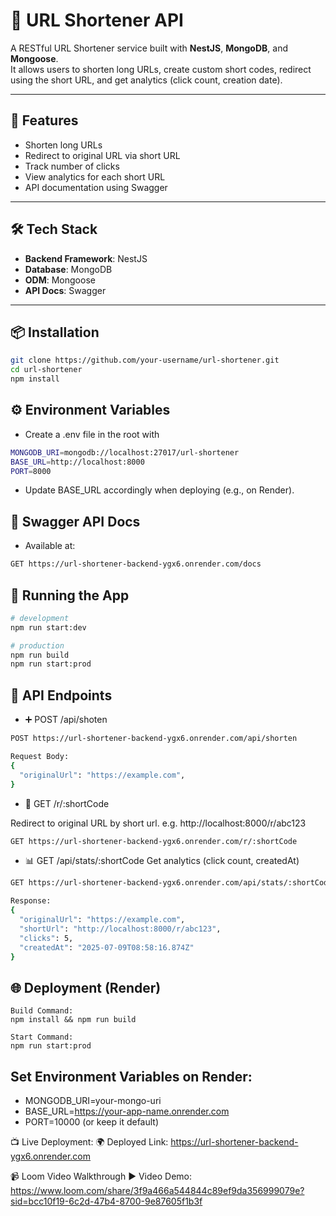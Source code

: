 # 🔗 URL Shortener API

A RESTful URL Shortener service built with **NestJS**, **MongoDB**, and **Mongoose**.  
It allows users to shorten long URLs, create custom short codes, redirect using the short URL, and get analytics (click count, creation date).

---

## 🚀 Features

- Shorten long URLs
- Redirect to original URL via short URL
- Track number of clicks
- View analytics for each short URL
- API documentation using Swagger

---

## 🛠 Tech Stack

- **Backend Framework**: NestJS
- **Database**: MongoDB
- **ODM**: Mongoose
- **API Docs**: Swagger 
---

## 📦 Installation

```bash
git clone https://github.com/your-username/url-shortener.git
cd url-shortener
npm install
```
## ⚙️ Environment Variables

- Create a .env file in the root with
```bash
MONGODB_URI=mongodb://localhost:27017/url-shortener
BASE_URL=http://localhost:8000
PORT=8000
```
- Update BASE_URL accordingly when deploying (e.g., on Render).

## 🚨 Swagger API Docs

- Available at:
```bash
GET https://url-shortener-backend-ygx6.onrender.com/docs
```

## 🚀 Running the App
```bash
# development
npm run start:dev

# production
npm run build
npm run start:prod
```

## 🧪 API Endpoints

- ➕ POST /api/shoten
```bash
POST https://url-shortener-backend-ygx6.onrender.com/api/shorten

Request Body:
{
  "originalUrl": "https://example.com",
}
```

- 🔁 GET /r/:shortCode

Redirect to original URL by short url.
e.g. http://localhost:8000/r/abc123
```bash
GET https://url-shortener-backend-ygx6.onrender.com/r/:shortCode
```

- 📊 GET /api/stats/:shortCode
  Get analytics (click count, createdAt)
```bash
GET https://url-shortener-backend-ygx6.onrender.com/api/stats/:shortCode

Response:
{
  "originalUrl": "https://example.com",
  "shortUrl": "http://localhost:8000/r/abc123",
  "clicks": 5,
  "createdAt": "2025-07-09T08:58:16.874Z"
}

```

## 🌐 Deployment (Render)
```
Build Command:
npm install && npm run build

Start Command:
npm run start:prod
```
## Set Environment Variables on Render:
- MONGODB_URI=your-mongo-uri
- BASE_URL=https://your-app-name.onrender.com
- PORT=10000 (or keep it default)

📺 Live Deployment:
🌍 Deployed Link: https://url-shortener-backend-ygx6.onrender.com

📹 Loom Video Walkthrough
▶️ Video Demo: https://www.loom.com/share/3f9a466a544844c89ef9da356999079e?sid=bcc10f19-6c2d-47b4-8700-9e87605f1b3f



